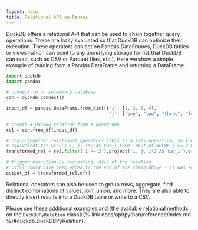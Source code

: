 ```yaml
---
layout: docu
title: Relational API on Pandas
---
```


DuckDB offers a relational API that can be used to chain together query operations. These are lazily evaluated so that DuckDB can optimize their execution. These operators can act on Pandas DataFrames, DuckDB tables or views (which can point to any underlying storage format that DuckDB can read, such as CSV or Parquet files, etc.). Here we show a simple example of reading from a Pandas DataFrame and returning a DataFrame.

```python
import duckdb
import pandas

# connect to an in-memory database
con = duckdb.connect()

input_df = pandas.DataFrame.from_dict({'i': [1, 2, 3, 4],
                                       'j': ["one", "two", "three", "four"]})

# create a DuckDB relation from a dataframe
rel = con.from_df(input_df)

# chain together relational operators (this is a lazy operation, so the operations are not yet executed)
# equivalent to: SELECT i, j, i*2 AS two_i FROM input_df WHERE i >= 2 ORDER BY i DESC LIMIT 2
transformed_rel = rel.filter('i >= 2').project('i, j, i*2 AS two_i').order('i DESC').limit(2)

# trigger execution by requesting .df() of the relation
# .df() could have been added to the end of the chain above - it was separated for clarity
output_df = transformed_rel.df()
```

Relational operators can also be used to group rows, aggregate, find distinct combinations of values, join, union, and more. They are also able to directly insert results into a DuckDB table or write to a CSV.

Please see [these additional examples](https://github.com/duckdb/duckdb/blob/main/examples/python/duckdb-python.py) and [the available relational methods on the `DuckDBPyRelation` class]({% link docs/api/python/reference/index.md %}#duckdb.DuckDBPyRelation).
